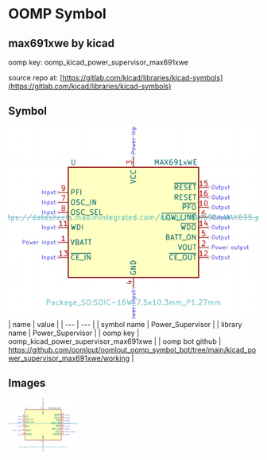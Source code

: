 # OOMP Symbol  
## max691xwe  by kicad  
  
oomp key: oomp_kicad_power_supervisor_max691xwe  
  
source repo at: [https://gitlab.com/kicad/libraries/kicad-symbols](https://gitlab.com/kicad/libraries/kicad-symbols)  
## Symbol  
  
[![working.png](working_600.png)](working.png)  
| name | value | 
| --- | --- | 
| symbol name | Power_Supervisor | 
| library name | Power_Supervisor | 
| oomp key | oomp_kicad_power_supervisor_max691xwe | 
| oomp bot github | https://github.com/oomlout/oomlout_oomp_symbol_bot/tree/main/kicad_power_supervisor_max691xwe/working | 
## Images  
  
[![working.png](working_140.png)](working.png)  
